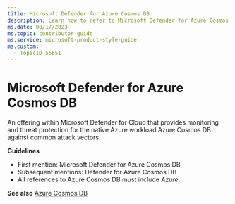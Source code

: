 ```yaml
---
title: Microsoft Defender for Azure Cosmos DB
description: Learn how to refer to Microsoft Defender for Azure Cosmos DB in your content.
ms.date: 08/17/2023
ms.topic: contributor-guide
ms.service: microsoft-product-style-guide
ms.custom:
  - TopicID 56651
---
```



# Microsoft Defender for Azure Cosmos DB

An offering within Microsoft Defender for Cloud that provides monitoring and threat protection for the native Azure workload Azure Cosmos DB against common attack vectors.

**Guidelines**

- First mention: Microsoft Defender for Azure Cosmos DB
- Subsequent mentions: Defender for Azure Cosmos DB
- All references to Azure Cosmos DB must include *Azure*.

**See also** [Azure Cosmos DB](~\a_z_names_terms\a\azure-cosmos-db.md)

